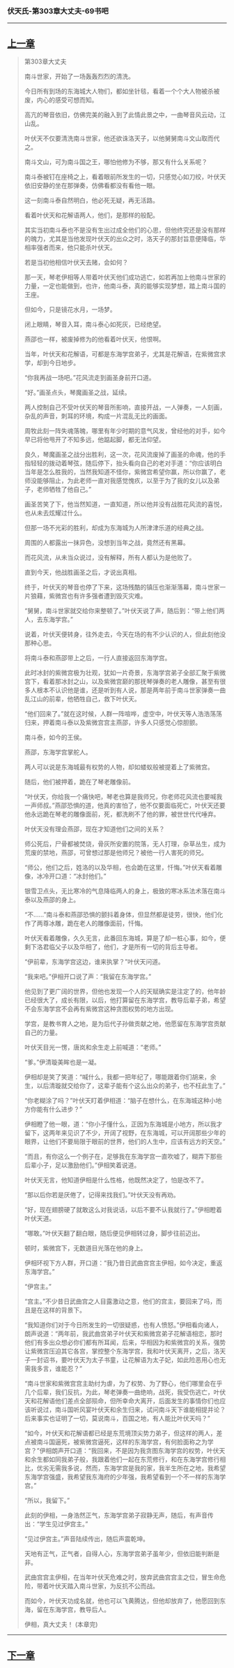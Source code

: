 ### 伏天氏-第303章大丈夫-69书吧

--------
[上一章](./5d68fea5baa4a2e31509a08f4d9c0f3f.md)
--------


>
>
>
>第303章大丈夫
>
>南斗世家，开始了一场轰轰烈烈的清洗。
>
>今日所有到场的东海城大人物们，都如坐针毯，看着一个个大人物被杀被废，内心的感受可想而知。
>
>高亢的琴音依旧，仿佛完美的融入到了此情此景之中，一曲琴音风云动，江山乱。
>
>叶伏天不仅要清洗南斗世家，他还欲诛洛天子，以他舅舅南斗文山取而代之。
>
>南斗文山，可为南斗国之王，哪怕他修为不够，那又有什么关系呢？
>
>南斗泰被钉在座椅之上，看着眼前所发生的一切，只感觉心如刀绞，叶伏天依旧安静的坐在那弹奏，仿佛看都没有看他一眼。
>
>这一刻南斗泰自然明白，他必死无疑，再无活路。
>
>看着叶伏天和花解语两人，他们，是那样的般配。
>
>其实当初南斗泰也不是没有生出过成全他们的心思，但他终究还是没有那样的魄力，尤其是当他发现叶伏天的出众之时，洛天子的那封旨意便降临，华相率强者而来，他只能杀叶伏天。
>
>若是当初他相信叶伏天去赌，会如何？
>
>那一天，琴老伊相等人带着叶伏天他们成功逃亡，如若再加上他南斗世家的力量，一定也能做到，也许，他南斗泰，真的能够实现梦想，踏上南斗国的王座。
>
>但如今，只是镜花水月，一场梦。
>
>闭上眼睛，琴音入耳，南斗泰心如死灰，已经绝望。
>
>燕邵也一样，被废掉修为的他看着叶伏天，他恨啊。
>
>当年，叶伏天和花解语，可都是东海学宫弟子，尤其是花解语，在紫微宫求学，却到今日地步。
>
>“你我再战一场吧。”花风流走到画圣身前开口道。
>
>“好。”画圣点头，琴魔画圣之战，延续。
>
>两人控制自己不受叶伏天的琴音所影响，直接开战，一人弹奏，一人刻画，杂乱的声音，刺耳的环境，构成一片混乱无比的画面。
>
>周牧此刻一阵失魂落魄，哪里有年少时期的意气风发，曾经他的对手，如今早已将他甩开了不知多远，他踮起脚，都无法仰望。
>
>良久，琴魔画圣之战分出胜利，这一次，花风流废掉了画圣的命魂，他的手指轻轻的拨动着琴弦，随后停下，抬头看向自己的老对手道：“你应该明白当年是怎么胜我的，当然我知道不怪你，紫微宫希望你赢，所以你赢了，老师没能够阻止，为此老师一直对我感觉愧疚，以至于为了我的女儿以及弟子，老师牺牲了他自己。”
>
>画圣苦笑了下，他当然知道，一直知道，所以他并没有战胜花风流的喜悦，也从未去炫耀过什么。
>
>但那一场不光彩的胜利，却成为东海城为人所津津乐道的经典之战。
>
>周围的人都露出一抹异色，没想到当年之战，竟然还有黑幕。
>
>而花风流，从未当众说过，没有解释，所有人都认为是他败了。
>
>直到今天，他战胜画圣之后，才说出真相。
>
>终于，叶伏天的琴音也停了下来，这场残酷的镇压也渐渐落幕，南斗世家一片狼藉，紫微宫也有许多强者遭到毁灭灾难。
>
>“舅舅，南斗世家就交给你来整顿了。”叶伏天说了声，随后到：“带上他们两人，去东海学宫。”
>
>说着，叶伏天便转身，往外走去，今天在场的有不少认识的人，但此刻他没那种心思。
>
>将南斗泰和燕邵带上之后，一行人直接返回东海学宫。
>
>此时冰封的紫微宫极为壮观，犹如一片奇景，东海学宫弟子全部汇聚于紫微宫下，看着那冰封之山，以及紫微宫巅的那抚琴弹奏的老人雕像，甚至有很多人根本不认识他是谁，还是听到有人说，那是两年前于南斗世家弹奏一曲乱江山的前辈，他牺牲自己，救下叶伏天。
>
>“他们回来了。”就在这时候，人群一阵喧哗，虚空中，叶伏天等人浩浩荡荡归来，押着南斗泰以及紫微宫宫主燕邵，许多人只感觉心惊胆颤。
>
>南斗泰，如今的王侯。
>
>燕邵，东海学宫掌舵人。
>
>两人可以说是东海城最有权势的人物，却如蝼蚁般被提着上了紫微宫。
>
>随后，他们被押着，跪在了琴老雕像前。
>
>“叶伏天，你给我一个痛快吧，琴老也算是我师兄，你老师花风流也要喊我一声师叔。”燕邵恐惧的道，他真的害怕了，他不仅要面临死亡，叶伏天还要他永远跪在琴老的雕像面前，死，都洗刷不了他的罪，被世世代代唾弃。
>
>叶伏天没有理会燕邵，现在才知道他们之间的关系？
>
>师公死后，尸骨都被焚烧，骨灰所安置的院落，无人打理，杂草丛生，成为荒废的禁地，燕邵，可曾想过那是他师兄？被他一行人害死的师兄。
>
>“师公，他们之后，姓洛的以及华相，也会跪在这里，忏悔。”叶伏天看着雕像，冰冷开口道：“冰封他们。”
>
>银雪卫点头，无比寒冷的气息降临两人的身上，极致的寒冰系法术落在南斗泰以及燕邵的身上。
>
>“不……”南斗泰和燕邵恐惧的颤抖着身体，但显然都是徒劳，很快，他们化作了两尊冰雕，跪在老人的雕像面前，忏悔。
>
>叶伏天看着雕像，久久无言，此番回东海城，算是了却一桩心事，如今，便剩下洛君临父子以及华相了，他们，才是所有一切的背后主导者。
>
>“伊前辈，东海学宫这边，谁来执掌？”叶伏天问道。
>
>“我来吧。”伊相开口说了声：“我留在东海学宫。”
>
>他见到了更广阔的世界，但他也发现一个人的天赋确实是注定了的，他年龄已经很大了，成长有限，以后，他打算留在东海学宫，教导后辈子弟，希望不会东海学宫不会再有紫微宫这种贪图权势的地方出现。
>
>学宫，是教书育人之地，是为后代子孙做贡献之地，他愿留在东海学宫贡献自己的力量。
>
>叶伏天目光一愣，唐岚和余生走上前喊道：“老师。”
>
>“爹。”伊清璇美眸也是一凝。
>
>伊相却是笑了笑道：“喊什么，我都一把年纪了，哪能跟着你们胡来，余生，以后清璇就交给你了，这辈子能有个这么出众的弟子，也不枉此生了。”
>
>“你老糊涂了吗？”叶伏天盯着伊相道：“脑子在想什么，在东海城这种小地方你能有什么进步？”
>
>伊相瞪了他一眼，道：“你小子懂什么，正因为东海城是小地方，所以我才留下，这两年来见识了不少，开阔了视野，在东海城，可以开阔那些少年的眼界，让他们不要局限于眼前的世界，他们的人生中，应该有远方的天空。”
>
>“而且，有你这么一个例子在，足够我在东海学宫一直吹嘘了，糊弄下那些后辈小子，足以激励他们。”伊相笑着说道。
>
>叶伏天无言，他知道伊相是什么性格，他既然决定了，怕是改不了。
>
>“那以后你若是厌倦了，记得来找我们。”叶伏天没有再劝。
>
>“好，现在翅膀硬了就敢这么对我说话，以后不要不认我就行了。”伊相瞪着叶伏天道。
>
>“哪敢。”叶伏天翻了翻白眼，随后便见伊相转过身，脚步往前迈出。
>
>顿时，紫微宫下，无数道目光落在他的身上。
>
>伊相环视下方人群，开口道：“我乃昔日武曲宫宫主伊相，如今决定，重返东海学宫。”
>
>“伊宫主。”
>
>“宫主。”不少昔日武曲宫之人目露激动之意，他们的宫主，要回来了吗，而且是在这样的背景下。
>
>“我知道你们对于今日所发生的一切很疑惑，也有人愤怒。”伊相看向诸人，朗声说道：“两年前，我武曲宫弟子叶伏天和紫微宫弟子花解语相恋，那时他们有多出众想必你们都有所耳闻，后来，华相因为和紫微宫的关系，强势让紫微宫压迫其它各宫，掌控整个东海学宫，我和叶伏天离开，之后，洛天子一封诏书，要叶伏天为太子书童，让花解语为太子妃，如此险恶用心也无需我多言，谁能忍？”
>
>“南斗世家和紫微宫宫主助纣为虐，为了权势、为了野心，他们哪里会在乎几个后辈，我们反抗，为此，琴老弹奏一曲绝响，战死，我受伤逃亡，叶伏天和花解语他们差点全部殒命，但所幸命大离开，后面发生的事情你们也应该听说过，南斗国听风宴叶伏天和余生归来，试问南斗天下谁能相提并论？后来事实也证明了一切，莫说南斗，百国之地，有人能比叶伏天吗？”
>
>“如今，叶伏天和花解语都已经是东荒境顶尖势力弟子，但这样的两人，差点被南斗国逼死，被紫微宫逼死，这样的东海学宫，有何脸面称之为学宫？”伊相朗声开口道：“我回来，不是因为我贪图东海学宫的权势，叶伏天和余生都如同我弟子般，我跟着他们一起在东荒修行，和在东海学宫修行相比，优劣无需我多说，然而，东海学宫是我的家，我半生所在之地，我希望东海学宫强盛，我希望我东海府的少年强，我希望看到一个不一样的东海学宫。”
>
>“所以，我留下。”
>
>此刻的伊相，一身浩然正气，东海学宫弟子寂静无声，随后，有声音传出：“学生见过伊宫主。”
>
>“见过伊宫主。”声音陆续传出，随后声震乾坤。
>
>天地有正气，正气者，自得人心，东海学宫弟子虽年少，但依旧能判断是非。
>
>武曲宫宫主伊相，在当年叶伏天危难之时，放弃武曲宫宫主之位，冒生命危险，带着叶伏天踏入南斗世家，为反抗不公而战。
>
>而如今，叶伏天功成名就，他也可以飞黄腾达，但他却放弃了，他愿回到东海，留在东海学宫，教导后人。
>
>伊相，真大丈夫！
>(本章完)
>
>

--------
[下一章](./183fb108026eaf0d5dbaa87cdd5c623d.md)
--------
